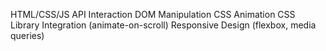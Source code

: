 HTML/CSS/JS
API Interaction
DOM Manipulation
CSS Animation
CSS Library Integration (animate-on-scroll)
Responsive Design (flexbox, media queries)
